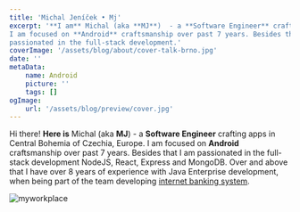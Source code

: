 ```yaml
---
title: 'Michal Jeníček • Mj'
excerpt: '**I am** Michal (aka **MJ**)  - a **Software Engineer** crafting apps in Central Bohemia of Czechia, Europe.
I am focused on **Android** craftsmanship over past 7 years. Besides that I am
passionated in the full-stack development.'
coverImage: '/assets/blog/about/cover-talk-brno.jpg'
date: ''
metaData:
    name: Android
    picture: ''
    tags: []
ogImage:
    url: '/assets/blog/preview/cover.jpg'
---
```


Hi there! **Here is** Michal (aka **MJ**)  - a **Software Engineer** crafting apps in Central Bohemia of Czechia, Europe.
I am focused on **Android** craftsmanship over past 7 years. Besides that I am
passionated in the full-stack development NodeJS, React, Express and MongoDB. Over and above
that I have over 8 years of experience with Java Enterprise development, when being part of the team
developing [internet banking system](https://login.kb.cz/).

![myworkplace](/assets/blog/theme/cover-1.jpg)
